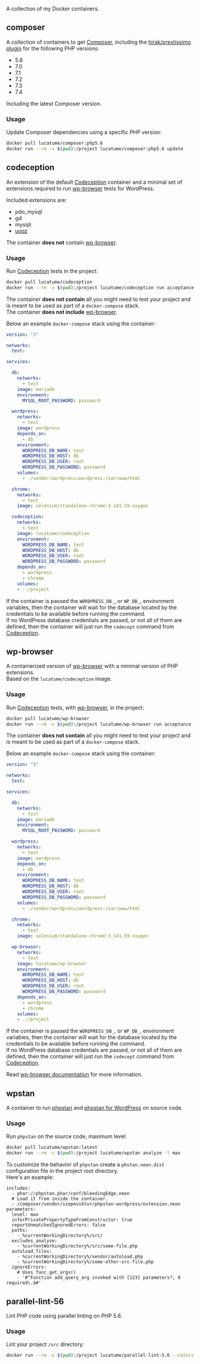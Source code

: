 A collection of my Docker containers.

## composer

A collection of containers to get [Composer](https://getcomposer.org/), including the [hirak/prestissimo plugin](https://github.com/hirak/prestissimo) for the following PHP versions:

* 5.6
* 7.0
* 7.1
* 7.2
* 7.3
* 7.4

Including the latest Composer version.

### Usage

Update Composer dependencies using a specific PHP version:

```bash
docker pull lucatume/composer:php5.6
docker run --rm -v $(pwd):/project lucatume/composer:php5.6 update
```

## codeception

An extension of the default [Codeception](http://codeception.com/ "Codeception - BDD-style PHP testing.") container and a minimal set of extensions required to run [wp-browser](https://github.com/lucatume/wp-browser "lucatume/wp-browser · GitHub") tests for WordPress.

Included extensions are:

* pdo_mysql 
* gd 
* mysqli
* [uopz](https://www.php.net/manual/en/book.uopz.php)

The container **does not** contain [wp-browser](https://github.com/lucatume/wp-browser "lucatume/wp-browser · GitHub").

### Usage

Run [Codeception](http://codeception.com/ "Codeception - BDD-style PHP testing.") tests in the project:

```bash
docker pull lucatume/codeception
docker run --rm -v $(pwd):/project lucatume/codeception run acceptance
```
The container **does not contain** all you might need to test your project and is meant to be used as part of a `docker-compose` stack.  
The container **does not include** [wp-browser](https://github.com/lucatume/wp-browser "lucatume/wp-browser · GitHub").  

Below an example `docker-compose` stack using the container:

```yaml
version: "3"

networks:
  test:

services:

  db:
    networks:
      - test
    image: mariadb
    environment:
      MYSQL_ROOT_PASSWORD: password

  wordpress:
    networks:
      - test
    image: wordpress
    depends_on:
      - db
    environment:
      WORDPRESS_DB_NAME: test
      WORDPRESS_DB_HOST: db
      WORDPRESS_DB_USER: root
      WORDPRESS_DB_PASSWORD: password
    volumes:
      - ./vendor/wordpress/wordpress:/var/www/html

  chrome:
    networks:
      - test
    image: selenium/standalone-chrome:3.141.59-oxygen

  codeception:
    networks:
      - test
    image: lucatume/codeception
    environment:
      WORDPRESS_DB_NAME: test
      WORDPRESS_DB_HOST: db
      WORDPRESS_DB_USER: root
      WORDPRESS_DB_PASSWORD: password
    depends_on:
      - wordpress
      - chrome
    volumes:
    - .:/project
```

If the container is passed the `WORDPRESS_DB_`, or `WP_DB_`, environment variables, then the container will wait for the database located by the credentials to be available before running the command.  
If no WordPress database credentials are passed, or not all of them are defined, then the container will just run the `codecept` command from [Codeception](http://codeception.com/ "Codeception - BDD-style PHP testing.").

## wp-browser

A containerized version of [wp-browser](https://github.com/lucatume/wp-browser "lucatume/wp-browser · GitHub") with a minimal version of PHP extensions.  
Based on the `lucatume/codeception` image.

### Usage

Run [Codeception](http://codeception.com/ "Codeception - BDD-style PHP testing.") tests, with [wp-browser](https://github.com/lucatume/wp-browser "lucatume/wp-browser · GitHub"), in the project:

```bash
docker pull lucatume/wp-browser
docker run --rm -v $(pwd):/project lucatume/wp-browser run acceptance
```
The container **does not contain** all you might need to test your project and is meant to be used as part of a `docker-compose` stack.  

Below an example `docker-compose` stack using the container:

```yaml
version: "3"

networks:
  test:

services:

  db:
    networks:
      - test
    image: mariadb
    environment:
      MYSQL_ROOT_PASSWORD: password

  wordpress:
    networks:
      - test
    image: wordpress
    depends_on:
      - db
    environment:
      WORDPRESS_DB_NAME: test
      WORDPRESS_DB_HOST: db
      WORDPRESS_DB_USER: root
      WORDPRESS_DB_PASSWORD: password
    volumes:
      - ./vendor/wordpress/wordpress:/var/www/html

  chrome:
    networks:
      - test
    image: selenium/standalone-chrome:3.141.59-oxygen

  wp-browser:
    networks:
      - test
    image: lucatume/wp-browser
    environment:
      WORDPRESS_DB_NAME: test
      WORDPRESS_DB_HOST: db
      WORDPRESS_DB_USER: root
      WORDPRESS_DB_PASSWORD: password
    depends_on:
      - wordpress
      - chrome
    volumes:
    - .:/project
```

If the container is passed the `WORDPRESS_DB_`, or `WP_DB_`, environment variables, then the container will wait for the database located by the credentials to be available before running the command.  
If no WordPress database credentials are passed, or not all of them are defined, then the container will just run the `codecept` command from [Codeception](http://codeception.com/ "Codeception - BDD-style PHP testing.").

Read [wp-browser documentation](https://wpbrowser.wptestkit.com/) for more information.

## wpstan

A container to run [phpstan](https://github.com/phpstan/phpstan) and [phpstan for WordPress](https://github.com/szepeviktor/phpstan-wordpress) on source code.  

### Usage

Run `phpstan` on the source code, maximum level:

```bash
docker pull lucatume/wpstan:latest
docker run --rm -v $(pwd):/project lucatume/wpstan analyze -l max
```

To customize the behavior of `phpstan` create a `phstan.neon.dist` configuration file in the project root directory.  
Here's an example:

```neon
includes:
  - phar://phpstan.phar/conf/bleedingEdge.neon
  # Load it from inside the container.
  - /composer/vendor/szepeviktor/phpstan-wordpress/extension.neon
parameters:
  level: max
  inferPrivatePropertyTypeFromConstructor: true
  reportUnmatchedIgnoredErrors: false
  paths:
    - %currentWorkingDirectory%/src/
  excludes_analyse:
    - %currentWorkingDirectory%/src/some-file.php
  autoload_files:
    - %currentWorkingDirectory%/vendor/autoload.php
    - %currentWorkingDirectory%/some-other-src-file.php
  ignoreErrors:
    # Uses func_get_args()
    - '#^Function add_query_arg invoked with [123] parameters?, 0 required\.$#'
```

## parallel-lint-56

Lint PHP code using parallel linting on PHP 5.6.

### Usage

Lint your project `/src` directory:

```bash
docker run --rm -v $(pwd):/project lucatume/parallel-lint-5.6 --colors /project/src
```
